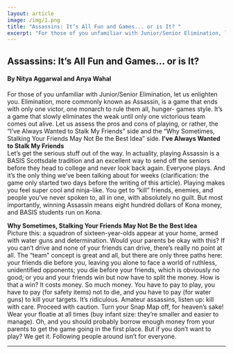 ```yaml
---
layout: article
image: /img/1.png
title: "Assassins: It’s All Fun and Games... or is It? "
excerpt: "For those of you unfamiliar with Junior/Senior Elimination, let us enlighten you. Elimination, more commonly known as Assassin, is a game that ends with only one victor, one monarch to rule them all, hunger- games style. It’s a game that slowly eliminates the weak until only one victorious team comes out alive."
---
```


<h2>Assassins: It’s All Fun and Games... or is It?</h2>
<h4>By Nitya Aggarwal and Anya Wahal</h4>

For those of you unfamiliar with Junior/Senior Elimination, let us enlighten you. Elimination, more commonly known as Assassin, is a game that ends with only one victor, one monarch to rule them all, hunger- games style. It’s a game that slowly eliminates the weak until only one victorious team comes out alive. Let us assess the pros and cons of playing, or rather, the “I’ve Always Wanted to Stalk My Friends” side and the “Why Sometimes, Stalking Your Friends May Not Be the Best Idea” side.
<strong>I’ve Always Wanted to Stalk My Friends</strong><br/>
Let’s get the serious stuff out of the way. In actuality, playing Assassin is a BASIS Scottsdale tradition and an excellent way to send off the seniors before they head to college and never look back again.
Everyone plays. And it’s the only thing we’ve been talking about for weeks (clarification: the game only started two days before the writing of this article).
Playing makes you feel super cool and ninja-like. You get to “kill” friends, enemies, and people you’ve never spoken to, all in one, with absolutely no guilt.
But most importantly, winning Assassin means eight hundred dollars of Kona money, and BASIS students run on Kona.

<strong>Why Sometimes, Stalking Your Friends May Not Be the Best Idea</strong><br/>
Picture this: a squadron of sixteen-year-olds appear at your home, armed with water guns and determination. Would your parents be okay with this?
If you can’t drive and none of your friends can drive, there’s really no point at all.
The “team” concept is great and all, but there are only three paths here: your friends die before you, leaving you alone to face a world of ruthless, unidentified opponents; you die before your friends, which is obviously no good; or you and your friends win but now have to split the money. How is that a win?
It costs money. So much money. You have to pay to play, you have to pay (for safety items) not to die, and you have to pay (for water guns) to kill your targets. It’s ridiculous.
Amateur assassins, listen up: kill with care. Proceed with caution. Turn your Snap Map off, for heaven’s sake! Wear your floatie at all times (buy infant size: they’re smaller and easier to manage). Oh, and you should probably borrow enough money from your parents to get the game going in the first place. But if you don’t want to play? We get it. Following people around isn’t for everyone.

<hr style="border-color:#7D7D7D;height:0.5px;">

